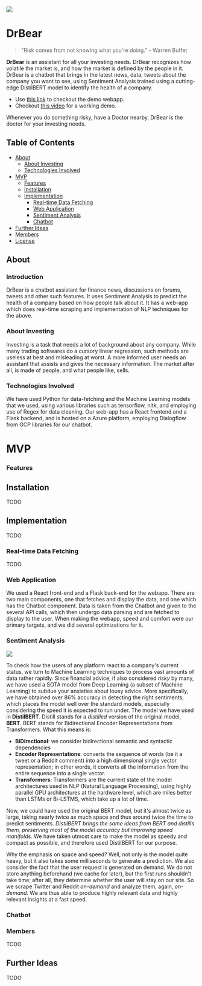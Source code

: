 <img src="https://media.discordapp.net/attachments/766879223897653272/790160774651314176/unknown.png">

# DrBear 

> "Risk comes from not knowing what you're doing." - Warren Buffet

**DrBear** is an assistant for all your investing needs. DrBear recognizes how volatile the market is, and how the market is defined by the people in it. DrBear is a chatbot that brings in the latest news, data, tweets about the company you want to see, using Sentiment Analysis trained using a cutting-edge DistilBERT model to identify the health of a company.

- Use [this link](todo) to checkout the demo webapp. 
- Checkout [this video](todo) for a working demo. 

Whenever you do something risky, have a Doctor nearby. DrBear is the doctor for your investing needs.

## Table of Contents

- [About](#About)
    - [About Investing](#About-Investing)
    - [Technologies Involved](#Technologies-Involved)
- [MVP](#MVP)
    - [Features](#Features)
    - [Installation](#Installation)
    - [Implementation](#Implementation)
      - [Real-time Data Fetching](#Real-time-Data-Fetching)
      - [Web Application](#Web-Application)
      - [Sentiment Analysis](#Sentiment-Analysis)
      - [Chatbot](#Chatbot)
- [Further Ideas](#Further-Ideas)
- [Members](#Members)
- [License](LICENSE)

## About


### Introduction

DrBear is a chatbot assistant for finance news, discussions on forums, tweets and other such features. It uses Sentiment Analysis to predict the health of a company based on how people talk about it. It has a web-app which does real-time scraping and implementation of NLP techniques for the above.

### About Investing

Investing is a task that needs a lot of background about any company. While many trading softwares do a cursory linear regression, such methods are useless at best and misleading at worst. A more informed user needs an assistant that assists and gives the necessary information. The market after all, is made of people, and what people like, sells.

### Technologies Involved

We have used Python for data-fetching and the Machine Learning models that we used, using various libraries such as tensorflow, nltk, and employing use of Regex for data cleaning. Our web-app has a React frontend and a Flask backend, and is hosted on a Azure platform, employing Dialogflow from GCP libraries for our chatbot.



# MVP

### Features



## Installation

TODO

## Implementation

TODO

### Real-time Data Fetching

TODO

### Web Application

<put screenshot>

We used a React front-end and a Flask back-end for the webapp. There are two main components, one that fetches and display the data, and one which has the Chatbot component. Data is taken from the Chatbot and given to the several API calls, which then undergo data parsing and are fetched to display to the user. When making the webapp, speed and comfort were our primary targets, and we did several optimizations for it.

### Sentiment Analysis

<img src="https://media.discordapp.net/attachments/766879223897653272/790164137497460757/Architecture-of-the-BERT-based-discriminator-model-Raw-texts-are-fed-into-the-model-to.png">

To check how the users of any platform react to a company's current status, we turn to Machine Learning techniques to process vast amounts of data rather rapidly. Since financial advice, if also considered *risky* by many, we have used a SOTA model from Deep Learning (a subset of Machine Learning) to subdue your anxieties about lousy advice. More specifically, we have obtained over 86% accuracy in detecting the right sentiments, which places the model well over the standard models, especially considering the speed it is expected to run under.
The model we have used in **DistilBERT**. Distill stands for a *distilled* version of the original model, **BERT**. BERT stands for Bidirectional Encoder Representations from Transformers. What this means is:
- **BiDirectional**: we consider bidirectional semantic and syntactic dependencies
- **Encoder Representations**: converts the sequence of words (be it a tweet or a Reddit comment) into a high dimensional single vector representation; in other words, it converts all the information from the entire sequence into a single vector.
- **Transformers**: Transformers are the current state of the model architectures used in NLP (Natural Language Processing), using highly parallel GPU architectures at the hardware level, which are miles better than LSTMs or Bi-LSTMS, which take up a lot of time.

Now, we could have used the original BERT model, but it's almost twice as large, taking nearly twice as much space and thus around twice the time to predict sentiments. *DistilBERT brings the same ideas from BERT and distills them, preserving most of the model accuracy but improving speed manifolds.* We have taken utmost care to make the model as speedy and compact as possible, and therefore used DistilBERT for our purpose.

Why the emphasis on space and speed? Well, not only is the model quite heavy, but it also takes some milliseconds to generate a prediction. We also consider the fact that the user request is generated on demand. We do not store anything beforehand (we cache for later), but the first runs shouldn't take time; after all, they determine whether the user will stay on our site. So we scrape Twitter and Reddit *on-demand* and analyze them, again, *on-demand*. We are thus able to produce highly relevant data and highly relevant insights at a fast speed.

### Chatbot



### Members

TODO

## Further Ideas

TODO
